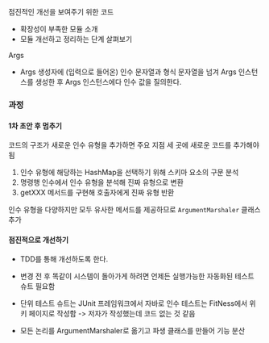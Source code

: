 점진적인 개선을 보여주기 위한 코드
- 확장성이 부족한 모듈 소개
- 모듈 개선하고 정리하는 단계 살펴보기

Args
- Args 생성자에 (입력으로 들어온) 인수 문자열과 형식 문자열을 넘겨 Args 인스턴스를 생성한 후 Args 인스턴스에다 인수 값을 질의한다.

### 과정
#### 1차 초안 후 멈추기
코드의 구조가 새로운 인수 유형을 추가하면 주요 지점 세 곳에 새로운 코드를 추가해야됨
1. 인수 유형에 해당하는 HashMap을 선택하기 위해 스키마 요소의 구문 분석
2. 명령행 인수에서 인수 유형을 분석해 진짜 유형으로 변환
3. getXXX 메서드를 구현해 호출자에게 진짜 유형 반환

인수 유형을 다양하지만 모두 유사한 메서드를 제공하므로 `ArgumentMarshaler` 클래스 추가

#### 점진적으로 개선하기
- TDD를 통해 개선하도록 한다.
- 변경 전 후 똑같이 시스템이 돌아가게 하려면 언제든 실행가능한 자동화된 테스트 슈트 필요함
- 단위 테스트 슈트는 JUnit 프레임워크에서 자바로 인수 테스트는 FitNess에서 위키 페이지로 작성함 -> 저자가 작성했는데 코드 없는 것 같음


- 모든 논리를 ArgumentMarshaler로 옮기고 파생 클래스를 만들어 기능 분산
